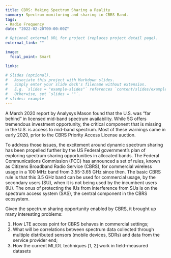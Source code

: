 ```yaml
---
title: CBRS: Making Spectrum Sharing a Reality
summary: Spectrum monitoring and sharing in CBRS Band. 
tags:
- Radio Frequency
date: "2022-02-20T00:00:00Z"

# Optional external URL for project (replaces project detail page).
external_link: ""

image:
  focal_point: Smart

links:

# Slides (optional).
#   Associate this project with Markdown slides.
#   Simply enter your slide deck's filename without extension.
#   E.g. `slides = "example-slides"` references `content/slides/example-slides.md`.
#   Otherwise, set `slides = ""`.
# slides: example
---
```

A March 2020 report by Analysys Mason found that the U.S. was “far behind” in licensed mid-band spectrum
availability. While 5G offers tremendous investment opportunity, the critical component that is missing in the
U.S. is access to mid-band spectrum. Most of these warnings came in early 2020, prior to the CBRS Priority
Access License auction.

To address those issues, the excitement around dynamic spectrum sharing has been propelled further by
the US Federal government’s plan of exploring spectrum sharing opportunities in allocated bands. The Federal
Communications Commission (FCC) has announced a set of rules, known as Citizens Broadband Radio Service
(CBRS), for commercial wireless usage in a 100 MHz band from 3.55-3.65 GHz since then. The basic CBRS
rule is that this 3.5 GHz band can be used for commercial usage, by the secondary users (SU), when it is not
being used by the incumbent users (IU). The onus of protecting the IUs from interference from SUs is on the
spectrum access system (SAS), the central component in the CBRS ecosystem.

Given the spectrum sharing opportunity enabled by CBRS, it brought up many interesting problems:
1. How LTE access point for CBRS behaves in commercial settings;
2. What will be correlations between spectrum data collected through multiple distributed sensors (mobile
devices, SDRs) and data from the service provider end;
3. How the current ML/DL techniques [1, 2] work in field-measured datasets
